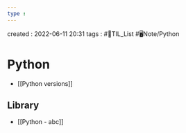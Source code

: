 ```yaml
---
type : 
---
```


created : 2022-06-11 20:31
tags : #📌TIL_List #🖥️Note/Python 

# Python 
- [[Python versions]]

## Library
- [[Python - abc]]
